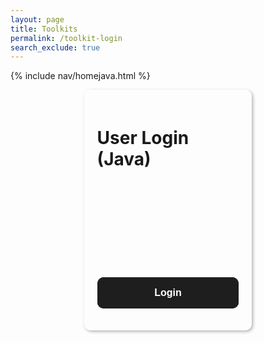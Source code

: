 ```yaml
---
layout: page
title: Toolkits
permalink: /toolkit-login
search_exclude: true
---
```


{% include nav/homejava.html %}

<style>
    .submit-button {
        width: 100%;
        padding: 1rem;
        color: black;
        border: none;
        border-radius: 10px;
        font-size: 1rem;
        font-weight: 600;
        cursor: pointer;
        transition: all 0.3s ease;
        position: relative;
        padding: 1rem;
    }

    .login-container {
        display: flex;
        justify-content: center;
        flex-wrap: wrap;
    }

    .login-card {
        margin-top: 0;
        /* remove the top margin */
        width: 45%;
        border: 1px solid rgba(255, 255, 255, 0.5);
        border-radius: 10px;
        padding: 20px;
        box-shadow: 2px 2px 5px rgba(0, 0, 0, 0.3);
        margin-bottom: 20px;
        overflow-x: auto;
        /* Enable horizontal scrolling */
    }

    .login-card h1 {
        margin-bottom: 20px;
    }

    .signup-card {
        margin-top: 0;
        /* remove the top margin */
        width: 45%;
        border: 1px solid rgba(255, 255, 255, 0.5);
        border-radius: 10px;
        padding: 20px;
        box-shadow: 2px 2px 5px rgba(0, 0, 0, 0.3);
        margin-bottom: 20px;
        overflow-x: auto;
        /* Enable horizontal scrolling */
    }

    .signup-card h1 {
        margin-bottom: 20px;
    }

    .form-group {
        position: relative;
        margin-bottom: 1.5rem;
    }

    .form-group ion-icon {
        position: absolute;
        top: 50%;
        left: 10px;
        /* Adjust based on desired spacing */
        transform: translateY(-50%);
        font-size: 1.5rem;
        /* Adjust the size of the icon */
        color: rgba(255, 255, 255, 0.4);
        pointer-events: none;
        /* Ensure the icon does not interfere with input focus */
    }

    .form-input {
        width: 100%;
        padding: 1rem 1rem 1rem 3rem;
        /* Add left padding to make room for the icon */
        background: rgba(255, 255, 255, 0.05);
        border: 1px solid rgba(255, 255, 255, 0.1);
        border-radius: 10px;
        font-size: 1rem;
        color: white;
        transition: all 0.3s ease;
    }

    .form-input::placeholder {
        color: rgba(255, 255, 255, 0.4);
    }

    .form-input:focus {
        outline: none;
        border-color: rgba(255, 255, 255, 0.3);
        background: rgba(255, 255, 255, 0.1);
        box-shadow: 0 0 0 4px rgba(255, 255, 255, 0.05);
    }

    .form-input:-webkit-autofill,
    .form-input:-webkit-autofill:hover,
    .form-input:-webkit-autofill:focus,
    .form-input:-webkit-autofill:active {
        -webkit-background-clip: text;
        -webkit-text-fill-color: #ffffff;
        transition: background-color 5000s ease-in-out 0s;
        box-shadow: inset 0 0 20px 20px #23232329;

    }

    .glow-on-hover-search {
        //this makes it actually glow
        border: none;
        outline: none;
        color: #fff;
        background: #1e1e1e;
        cursor: pointer;
        position: relative;
        z-index: 0;
        border-radius: 10px;
    }

    .glow-on-hover-search:before {
        content: '';
        background: linear-gradient(45deg, #ff0000, #ff7300, #fffb00, #48ff00, #00ffd5, #002bff, #7a00ff, #ff00c8, #ff0000);
        position: absolute;
        top: -2px;
        left: -2px;
        background-size: 400%;
        z-index: -1;
        filter: blur(5px);
        width: calc(100% + 4px);
        height: calc(100% + 4px);
        animation: glowing 20s linear infinite;
        opacity: 0;
        transition: opacity .3s ease-in-out;
        border-radius: 10px;
    }

    .glow-on-hover-search:hover:before {
        opacity: 1;
    }

    .glow-on-hover-search:after {
        z-index: -1;
        content: '';
        position: absolute;
        width: 100%;
        height: 100%;
        background: #1e1e1e;
        left: 0;
        top: 0;
        border-radius: 10px;
    }

    @keyframes glowing {
        0% {
            background-position: 0 0;
        }

        50% {
            background-position: 400% 0;
        }

        100% {
            background-position: 0 0;
        }
    }

    table {
        width: 100%;
        margin-top: 20px;
        border-collapse: collapse;
    }

    table,
    th,
    td {
        border: 1px solid #ddd;
    }

    th,
    td {
        padding: 10px;
        text-align: left;
    }

    .message {
        color: red;
        margin-top: 10px;
    }

    .details-button {
        display: block;
        margin-top: 20px;
        padding: 10px;
        text-align: center;
        background-color: #28a745;
        color: white;
        text-decoration: none;
        border-radius: 5px;
    }

    .details-button:hover {
        background-color: #218838;
    }
</style>

<div class="login-container">
    <div class="login-card">
        <h1>User Login (Java)</h1>
        <form id="javaForm" onsubmit="javaLogin(); return false;">
            <!-- UID -->
            <div class="form-group">
                <input type="text" class="form-input" id="uid" placeholder="UID" required>
                <ion-icon name="id-card-outline"></ion-icon>
            </div>
            <!-- Password -->
            <div class="form-group">
                <ion-icon name="lock-closed-outline"></ion-icon>
                <input type="password" class="form-input" id="password" placeholder="Password" required>
            </div>
            <!-- login button -->
            <p>
                <button type="submit" class="glow-on-hover-search submit-button">Login</button>
            </p>
            <p id="java-message" class="message"></p>
        </form>
        <!-- Data Table -->
        <table id="javaTable" style="display: none;">
            <thead>
                <tr>
                    <th>Name</th>
                    <th>Github Id</th>
                    <th>Email</th>
                    <th>Age</th>
                    <th>Roles</th>
                </tr>
            </thead>
            <tbody id="javaResult">
                <!-- JavaScript-generated data -->
            </tbody>
        </table>
        <a href="{{ site.baseurl }}/javaUI" id="javaButton" class="details-button" style="display: none;">Java
            Details</a>
    </div>
</div>
<script type="module" src="https://unpkg.com/ionicons@7.1.0/dist/ionicons/ionicons.esm.js"></script>
<script nomodule src="https://unpkg.com/ionicons@7.1.0/dist/ionicons/ionicons.js"></script>
<script type="module">
    import { login, javaURI, fetchOptions } from '{{ site.baseurl }}/assets/js/api/config.js';

    // Function to handle Java login
    window.javaLogin = function () {
        const options = {
            URL: `${javaURI}/authenticate`,
            callback: javaDatabase,
            message: "java-message",
            method: "POST",
            cache: "no-cache",
            body: {
                uid: document.getElementById("uid").value,
                password: document.getElementById("password").value,
            },
        };
        login(options);
    };

    // Function to fetch and display Java data
    function javaDatabase() {
        const URL = `${javaURI}/api/person/get`;
        const loginForm = document.getElementById('javaForm');
        const dataTable = document.getElementById('javaTable');
        const dataButton = document.getElementById('javaButton');
        const resultContainer = document.getElementById("javaResult");
        resultContainer.innerHTML = '';

        fetch(URL, fetchOptions)
            .then(response => {
                if (!response.ok) {
                    throw new Error(`Spring server response: ${response.status}`);
                }
                return response.json();
            })
            .then(data => {
                // Check if email ends with "@gmail.com" and prompt user to update profile
                if (data.email === `${data.uid}@gmail.com`) {
                    alert('You need to update your name and email in the profile page to complete account setup.');
                }

                loginForm.style.display = 'none';
                dataTable.style.display = 'block';
                dataButton.style.display = 'block';

                const tr = document.createElement("tr");
                const name = document.createElement("td");
                const ghid = document.createElement("td");
                const id = document.createElement("td");
                const age = document.createElement("td");
                const roles = document.createElement("td");

                name.textContent = data.name;
                ghid.textContent = data.uid;
                //store ghid in localStorage
                localStorage.setItem("ghid", data.uid);
                id.textContent = data.email;
                age.textContent = data.age;
                roles.textContent = data.roles.map(role => role.name).join(', ');

                tr.appendChild(name);
                tr.appendChild(ghid);
                tr.appendChild(id);
                tr.appendChild(age);
                tr.appendChild(roles);
                resultContainer.appendChild(tr);

                // Redirect to the student calendar after successful data fetch
                sessionStorage.setItem("loggedIn", "true");
                setTimeout(() => {
                    window.location.href = "{{ site.baseurl }}/profilejava";
                }, 5000);
            })
            .catch(error => {
                console.error("Java Database Error:", error);
                const errorMsg = `Java Database Error: ${error.message}`;
                const tr = document.createElement("tr");
                const td = document.createElement("td");
                td.textContent = errorMsg;
                td.colSpan = 4;
                tr.appendChild(td);
                resultContainer.appendChild(tr);
            });
    }

    window.onload = function () {
        javaDatabase();
    };
</script>

